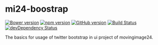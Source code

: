 # mi24-boostrap

[![Bower version](https://badge.fury.io/bo/mi24-bootstrap.svg)](http://badge.fury.io/bo/mi24-bootstrap)
[![npm version](https://badge.fury.io/js/mi24-bootstrap.svg)](http://badge.fury.io/js/mi24-bootstrap)
[![GitHub version](https://badge.fury.io/gh/dasrick%2Fmi24-bootstrap.svg)](http://badge.fury.io/gh/dasrick%2Fmi24-bootstrap)
[![Build Status](https://secure.travis-ci.org/dasrick/mi24-bootstrap.svg?branch=master)](https://travis-ci.org/dasrick/mi24-bootstrap)
[![devDependency Status](https://david-dm.org/dasrick/mi24-bootstrap/dev-status.svg)](https://david-dm.org/dasrick/mi24-bootstrap#info=devDependencies)


The basics for usage of twitter bootstrap in ui project of movingimage24.
